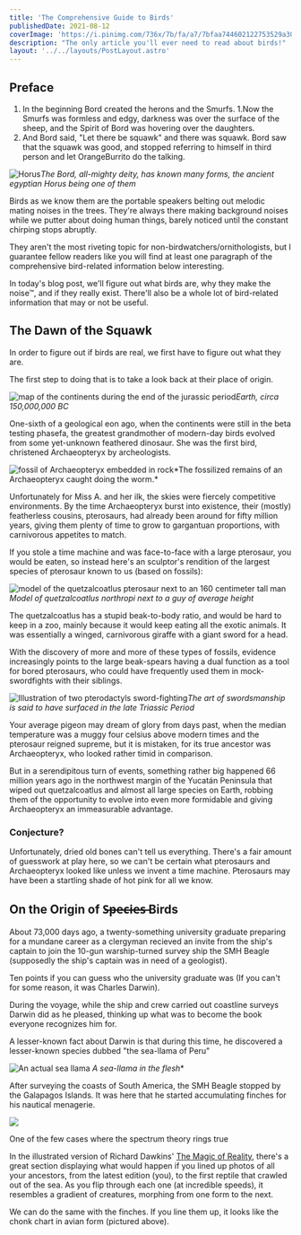 ```yaml
---
title: 'The Comprehensive Guide to Birds'
publishedDate: 2021-08-12
coverImage: 'https://i.pinimg.com/736x/7b/fa/a7/7bfaa744602122753529a30e31131ffd.jpg'
description: "The only article you'll ever need to read about birds!"
layout: '../../layouts/PostLayout.astro'
---
```


## Preface
1. In the beginning Bord created the herons and the Smurfs.
1.Now the Smurfs was formless and edgy, darkness was over the surface of the sheep, and the Spirit of Bord was hovering over the daughters.
1. And Bord said, "Let there be squawk" and there was squawk. Bord saw that the squawk was good, and stopped referring to himself in third person and let OrangeBurrito do the talking.

![Horus](https://ancientegyptmag.com/wp-content/uploads/2019/04/Who-was-Heru-Horus-Egyptian-God-War-Hunter%E2%80%99s-of-Kingship-wallpaper-landscape-Kemet-2.jpg)*The Bord, all-mighty deity, has known many forms, the ancient egyptian Horus being one of them*

Birds as we know them are the portable speakers belting out melodic mating noises in the trees.
They're always there making background noises while we putter about doing human things, barely noticed until the constant chirping stops abruptly.

They aren't the most riveting topic for non-birdwatchers/ornithologists, but I guarantee fellow readers like you will find at least one paragraph of the comprehensive bird-related information below interesting.


In today's blog post, we'll figure out what birds are, why they make the noise™, and if they really exist.  There'll also be a whole lot of bird-related information that may or not be useful.

## The Dawn of the Squawk
In order to figure out if birds are real, we first have to figure out what they are.

The first step to doing that is to take a look back at their place of origin.

![map of the continents during the end of the jurassic period](https://static.boredpanda.com/blog/wp-content/uploads/2020/01/3-5e26c86a89fbf-png__700.jpg)*Earth, circa 150,000,000 BC*

One-sixth of a geological eon ago, when the continents were still in the beta testing phasefa, the greatest grandmother of modern-day birds evolved from some yet-unknown feathered dinosaur.  She was the first bird, christened Archaeopteryx by archeologists.

![fossil of Archaeopteryx embedded in rock](https://www.thoughtco.com/thmb/VVcr5oUTcXlYNuzVjCHdUD6uxlM=/1500x1000/filters:fill(auto,1)/2048px-Archaeopteryx_fossil-5c5b17f246e0fb0001849b0e.jpg)*The fossilized remains of an Archaeopteryx caught doing the worm.*

Unfortunately for Miss A. and her ilk, the skies were fiercely competitive environments.  By the time Archaeopteryx burst into existence, their (mostly) featherless cousins, pterosaurs, had already been around for fifty million years, giving them plenty of time to grow to gargantuan proportions, with carnivorous appetites to match.

If you stole a time machine and was face-to-face with a large pterosaur, you would be eaten, so instead here's an sculptor's rendition of the largest species of pterosaur known to us (based on fossils):

![model of the quetzalcoatlus pterosaur next to an 160 centimeter tall man](https://i.redd.it/mjn2gamsosg01.jpg)*Model of quetzalcoatlus northropi next to a guy of average height*

The quetzalcoatlus has a stupid beak-to-body ratio, and would be hard to keep in a zoo, mainly because it would keep eating all the exotic animals.
It was essentially a winged, carnivorous giraffe with a giant sword for a head.  

With the discovery of more and more of these types of fossils, evidence increasingly points to the large beak-spears having a dual function as a tool for bored pterosaurs, who could have frequently used them in mock-swordfights with their siblings.

![Illustration of two pterodactyls sword-fighting]()*The art of swordsmanship is said to have surfaced in the late Triassic Period*



Your average pigeon may dream of glory from days past, when the median temperature was a muggy four celsius above modern times and the pterosaur reigned supreme, but it is mistaken, for its true ancestor was Archaeopteryx, who looked rather timid in comparison.

But in a serendipitous turn of events, something rather big happened 66 million years ago in the northwest margin of the Yucatán Peninsula that wiped out quetzalcoatlus and almost all large species on Earth, robbing them of the opportunity to evolve into even more formidable and giving Archaeopteryx an immeasurable advantage.

### Conjecture?
Unfortunately, dried old bones can't tell us everything.  There's a fair amount of guesswork at play here, so we can't be certain what pterosaurs and Archaeopteryx looked like unless we invent a time machine.
Pterosaurs may have been a startling shade of hot pink for all we know.

## On the Origin of S̶p̶e̶c̶i̶e̶s̶ Birds

About 73,000 days ago, a twenty-something university graduate preparing for a mundane career as a clergyman recieved an invite from the ship's captain to join the 10-gun warship-turned survey ship the SMH Beagle (supposedly the ship's captain was in need of a geologist).

Ten points if you can guess who the university graduate was (If you can't for some reason, it was Charles Darwin).

During the voyage, while the ship and crew carried out coastline surveys Darwin did as he pleased, thinking up what was to become the book everyone recognizes him for. 

[](sdr)

A lesser-known fact about Darwin is that during this time, he discovered a
lesser-known species dubbed "the sea-llama of Peru"

![An actual sea llama](https://images.squarespace-cdn.com/content/v1/583b4d62d2b857c44d4d4c90/1587242632144-CVEGUNDO9W3XFHMEZ5IP/Nembrotha+cristata+-+alpaca+of+the+sea.jpg) *A sea-llama in the flesh**

After surveying the coasts of South America, the SMH Beagle stopped by the Galapagos Islands. It was here that he started accumulating finches for his nautical menagerie.

<!-- Artists' renditions of a nearly ten-thousand day old Darwin in the Galapagos are almost always incorrect. The only 
photographs of non-baby Darwin are either of him as decrepit old man or as a balding, middle-aged man. -->

<img src="https://i.imgur.com/MlVAhKz.jpg"/>
<p class="image-caption">One of the few cases where the spectrum theory rings true</p>

In the illustrated version of Richard Dawkins' [The Magic of Reality](https://www.goodreads.com/book/show/13546897-the-illustrated-magic-of-reality), there's a great section displaying what would happen if you lined up photos of all your ancestors, from the latest edition (you), to the first reptile that crawled out of the sea.  As you flip through each one (at incredible speeds), it resembles a gradient of creatures, morphing from one form to the next.

We can do the same with the finches.  If you line them up, it looks like the chonk chart in avian form (pictured above).
<!-- 

The process by which the lucky archaeopteryxes morphed into birds was an excruciatingly slow one.
Thankfully, it already happened! A few million generations of pterosaurs kept mutating until 
voila, birds!
But what about the in-between stages? Natural selection only picks its best, so each version
had to be the most successful. It might look a little strange to see an amphibious wolf, but
that lady was the great-great grandmother of modern-day whales.

How did the evolutionary process of birbs go? First, they grew proper teethless beaks.
Gizzards became a new evolutionary adaptation that uses stones the bird swallows to aid in
chewing food (It should be noted that #NotAllBirds use swallowed bits of gravel to grind up food)
Their other fingers fell off, and the remaining one got even longer.
There's still an ongoing debate about if pterosaurs had feathers or not, so modern-day birds
may or may not have evolved feathers on their own after the extinction.

Given enough time, just a single species can fractal out into hundreds, even thousands
of different species.  -->